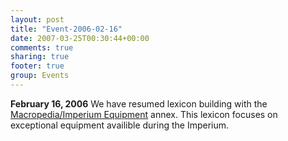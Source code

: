 ```yaml
---
layout: post
title: "Event-2006-02-16"
date: 2007-03-25T00:30:44+00:00
comments: true
sharing: true
footer: true
group: Events
---
```


**February 16, 2006** We have resumed lexicon building with the [Macropedia/Imperium Equipment](/macropedia/imperium-equipment) annex. This lexicon focuses on exceptional equipment availible during the Imperium.
